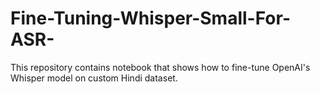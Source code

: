 # Fine-Tuning-Whisper-Small-For-ASR-
This repository contains notebook that shows how to fine-tune OpenAI's Whisper model on custom Hindi dataset.
